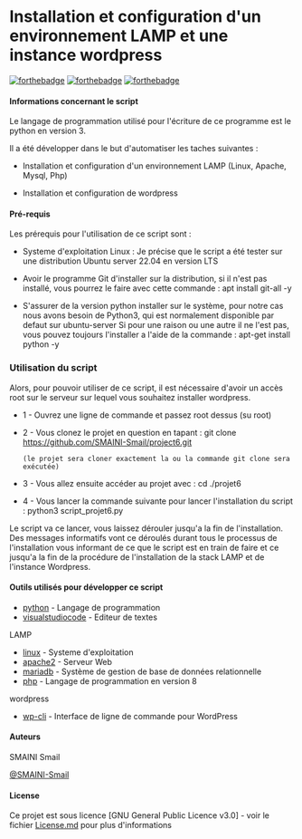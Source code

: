 # Installation et configuration d'un environnement LAMP et une instance wordpress

[![forthebadge](https://forthebadge.com/images/badges/uses-git.svg)](https://forthebadge.com)
[![forthebadge](https://forthebadge.com/images/badges/made-with-python.svg)](https://forthebadge.com)
[![forthebadge](https://forthebadge.com/images/badges/built-with-wordpress.svg)](https://forthebadge.com)


#### Informations concernant le script ####

Le langage de programmation utilisé pour l'écriture de ce programme est le python en version 3.

Il a été développer dans le but d'automatiser les taches suivantes :

- Installation et configuration d'un environnement LAMP (Linux, Apache, Mysql, Php)
            
- Installation et configuration de wordpress



#### Pré-requis ####

Les prérequis pour l'utilisation de ce script sont :

- Systeme d'exploitation Linux : Je précise que le script a été tester sur une distribution Ubuntu server 22.04 en version LTS

- Avoir le programme Git d'installer sur la distribution,  si il n'est pas installé, vous pourrez le faire avec cette commande : apt install git-all -y

- S'assurer de la version python installer sur le système, pour notre cas nous avons besoin de Python3, qui est normalement disponible par defaut sur ubuntu-server 
  Si pour une raison ou une autre il ne l'est pas, vous pouvez toujours l'installer a l'aide de la commande  : apt-get install python -y



### Utilisation du script ###

Alors, pour pouvoir utiliser de ce script,  il est nécessaire d'avoir un accès root sur le serveur sur lequel vous souhaitez installer wordpress.

- 1 - Ouvrez une ligne de commande et passez root dessus (su root)

- 2 - Vous clonez le projet en question en tapant : git clone https://github.com/SMAINI-Smail/project6.git 

      (le projet sera cloner exactement la ou la commande git clone sera exécutée)
  
- 3 - Vous allez ensuite accéder au projet avec : cd ./projet6
  
- 4 - Vous lancer la commande suivante pour lancer l'installation du script : python3 script_projet6.py
  
Le script va ce lancer, vous laissez dérouler jusqu'a la fin de l'installation. Des messages informatifs vont ce déroulés durant tous le processus de l'installation vous informant de ce que le script est en train de faire et ce jusqu'a la fin de la procédure de l'installation de la stack LAMP et de l'instance Wordpress.


  
#### Outils utilisés pour développer ce script ####

* [python](https://www.python.org) - Langage de programmation 
* [visualstudiocode](https://code.visualstudio.com) - Editeur de textes

LAMP 
* [linux](https://linuxfr.org) - Systeme d'exploitation
* [apache2](https://httpd.apache.org) - Serveur Web
* [mariadb](https://mariadb.org) - Système de gestion de base de données relationnelle 
* [php](https://www.php.net) - Langage de programmation en version 8

wordpress
* [wp-cli](https://wp-cli.org) - Interface de ligne de commande pour WordPress


#### Auteurs ####

SMAINI Smail  
  
  [@SMAINI-Smail](https://github.com/SMAINI-Smail)

#### License ####

Ce projet est sous licence [GNU General Public Licence v3.0] - voir le fichier [License.md](License.md) pour plus d'informations



